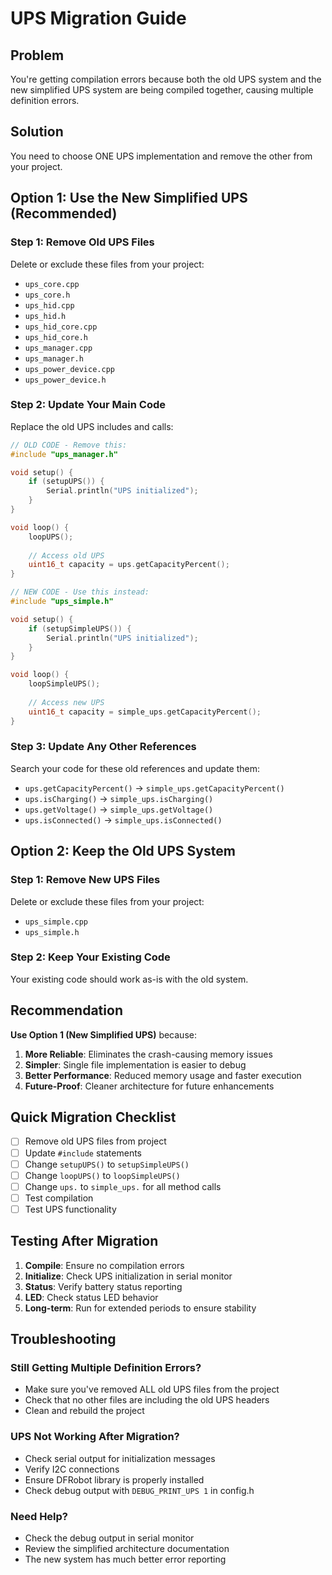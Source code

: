 # UPS Migration Guide

## Problem
You're getting compilation errors because both the old UPS system and the new simplified UPS system are being compiled together, causing multiple definition errors.

## Solution
You need to choose ONE UPS implementation and remove the other from your project.

## Option 1: Use the New Simplified UPS (Recommended)

### Step 1: Remove Old UPS Files
Delete or exclude these files from your project:
- `ups_core.cpp`
- `ups_core.h`
- `ups_hid.cpp`
- `ups_hid.h`
- `ups_hid_core.cpp`
- `ups_hid_core.h`
- `ups_manager.cpp`
- `ups_manager.h`
- `ups_power_device.cpp`
- `ups_power_device.h`

### Step 2: Update Your Main Code
Replace the old UPS includes and calls:

```cpp
// OLD CODE - Remove this:
#include "ups_manager.h"

void setup() {
    if (setupUPS()) {
        Serial.println("UPS initialized");
    }
}

void loop() {
    loopUPS();
    
    // Access old UPS
    uint16_t capacity = ups.getCapacityPercent();
}
```

```cpp
// NEW CODE - Use this instead:
#include "ups_simple.h"

void setup() {
    if (setupSimpleUPS()) {
        Serial.println("UPS initialized");
    }
}

void loop() {
    loopSimpleUPS();
    
    // Access new UPS
    uint16_t capacity = simple_ups.getCapacityPercent();
}
```

### Step 3: Update Any Other References
Search your code for these old references and update them:
- `ups.getCapacityPercent()` → `simple_ups.getCapacityPercent()`
- `ups.isCharging()` → `simple_ups.isCharging()`
- `ups.getVoltage()` → `simple_ups.getVoltage()`
- `ups.isConnected()` → `simple_ups.isConnected()`

## Option 2: Keep the Old UPS System

### Step 1: Remove New UPS Files
Delete or exclude these files from your project:
- `ups_simple.cpp`
- `ups_simple.h`

### Step 2: Keep Your Existing Code
Your existing code should work as-is with the old system.

## Recommendation

**Use Option 1 (New Simplified UPS)** because:
1. **More Reliable**: Eliminates the crash-causing memory issues
2. **Simpler**: Single file implementation is easier to debug
3. **Better Performance**: Reduced memory usage and faster execution
4. **Future-Proof**: Cleaner architecture for future enhancements

## Quick Migration Checklist

- [ ] Remove old UPS files from project
- [ ] Update `#include` statements
- [ ] Change `setupUPS()` to `setupSimpleUPS()`
- [ ] Change `loopUPS()` to `loopSimpleUPS()`
- [ ] Change `ups.` to `simple_ups.` for all method calls
- [ ] Test compilation
- [ ] Test UPS functionality

## Testing After Migration

1. **Compile**: Ensure no compilation errors
2. **Initialize**: Check UPS initialization in serial monitor
3. **Status**: Verify battery status reporting
4. **LED**: Check status LED behavior
5. **Long-term**: Run for extended periods to ensure stability

## Troubleshooting

### Still Getting Multiple Definition Errors?
- Make sure you've removed ALL old UPS files from the project
- Check that no other files are including the old UPS headers
- Clean and rebuild the project

### UPS Not Working After Migration?
- Check serial output for initialization messages
- Verify I2C connections
- Ensure DFRobot library is properly installed
- Check debug output with `DEBUG_PRINT_UPS 1` in config.h

### Need Help?
- Check the debug output in serial monitor
- Review the simplified architecture documentation
- The new system has much better error reporting
